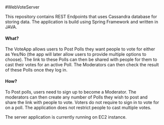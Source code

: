 #WebVoteServer

This repository contains REST Endpoints that uses Cassandra database for storing data. The application is build using Spring Framework and written in JAVA.

#### What?
The VoteApp allows users to Post Polls they want people to vote for either as Yes/No (the app will later allow users to provide multiple options to choose). The link to these Polls can then be shared with people for them to cast their votes for an active Poll. The Moderators can then check the result of these Polls once they log in. 

#### How?
To Post polls, users need to sign up to become a Moderator. The moderators can then create any number of Polls they wish to post and share the link with people to vote. Voters do not require to sign in to vote for on a poll. The application does not restrict people to cast multiple votes.

The server application is currently running on EC2 instance.
